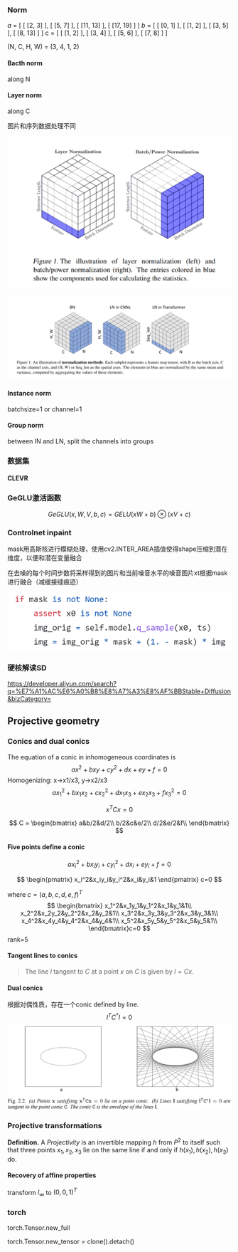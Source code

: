 ### Norm

*a* = [ [ [2, 3] ], [ [5, 7] ], [ [11, 13] ], [ [17, 19] ] ]
*b* = [ [ [0, 1] ], [ [1, 2] ], [ [3, 5] ], [ [8, 13] ] ]
c = [ [ [1, 2] ], [ [3, 4] ], [ [5, 6] ], [ [7, 8] ] ]

(N, C, H, W) = (3, 4, 1, 2)

#### Bacth norm

along N

#### Layer norm

along C

图片和序列数据处理不同

![image-20230613170259287](image-20230613170259287.png)



![image-20230613170330455](image-20230613170330455.png)



#### Instance norm

batchsize=1 or channel=1

#### Group norm

between IN and LN, split the channels into groups

### 数据集

#### CLEVR

### GeGLU激活函数

$$
GeGLU(x,W,V,b,c)=GELU(xW+b)\otimes(xV+c)
$$

### Controlnet inpaint

mask用高斯核进行模糊处理，使用cv2.INTER_AREA插值使得shape压缩到潜在维度，以便和潜在变量融合

在去噪的每个时间步数将采样得到的图片和当前噪音水平的噪音图片xt根据mask进行融合（减缓接缝痕迹）

![image-20230615172946654](image-20230615172946654.png)

### 硬核解读SD

https://developer.aliyun.com/search?q=%E7%A1%AC%E6%A0%B8%E8%A7%A3%E8%AF%BBStable+Diffusion&bizCategory=



## Projective geometry



### Conics and dual conics



The equation of a conic in inhomogeneous coordinates is
$$
ax^2+bxy+cy^2+dx+ey+f=0
$$
Homogenizing: x->x1/x3,  y->x2/x3
$$
ax_1^2+bx_1x_2+cx_2^2+dx_1x_3+ex_2x_3+fx_3^2=0
$$

$$
x^TCx=0
$$

$$
C = 
\begin{bmatrix}
a&b/2&d/2\\
b/2&c&e/2\\
d/2&e/2&f\\
\end{bmatrix}
$$

#### Five points define a conic

$$
ax_i^2+bx_iy_i+cy_i^2+dx_i+ey_i+f=0
$$

$$
\begin{pmatrix}
x_i^2&x_iy_i&y_i^2&x_i&y_i&1
\end{pmatrix}
c=0
$$

where $c=(a,b,c,d,e,f)^T$
$$
\begin{bmatrix}
x_1^2&x_1y_1&y_1^2&x_1&y_1&1\\
x_2^2&x_2y_2&y_2^2&x_2&y_2&1\\
x_3^2&x_3y_3&y_3^2&x_3&y_3&1\\
x_4^2&x_4y_4&y_4^2&x_4&y_4&1\\
x_5^2&x_5y_5&y_5^2&x_5&y_5&1\\
\end{bmatrix}c=0
$$
rank=5

#### Tangent lines to conics

> The line $l$ tangent to $C$ at a point $x$ on $C$ is given by $l=Cx$.

#### Dual conics

根据对偶性质，存在一个conic defined by line.
$$
l^TC^*l=0
$$
![image-20230701182046001](技术笔记.assets/image-20230701182046001.png)



### Projective transformations

**Definition.** A *Projectivity* is an invertible mapping $h$ from $P^2$ to itself  such that three points $x_1, x_2, x_3$ lie on the same line if and only if $h(x_1), h(x_2), h(x_3)$ do.

#### Recovery of affine properties

transform $l_\infty$ to $(0,0,1)^T$ 



### torch

torch.Tensor.new_full

torch.Tensor.new_tensor = clone().detach()
